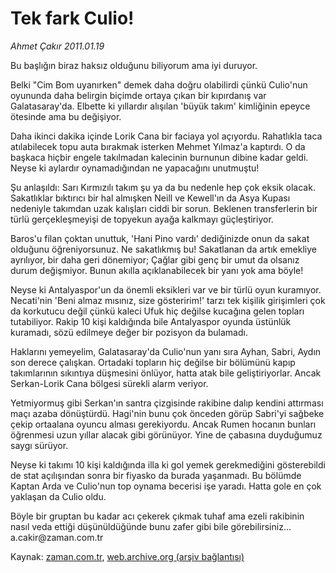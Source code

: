 # Tek fark Culio!

*Ahmet Çakır 2011.01.19*

<td class="columnist-detail">
<p>Bu başlığın biraz haksız olduğunu biliyorum ama iyi duruyor.</p>
<p>
<div id="haberMetinDiv">
<p>Belki "Cim Bom uyanırken" demek daha doğru olabilirdi çünkü Culio'nun oyununda daha belirgin biçimde ortaya çıkan bir kıpırdanış var Galatasaray'da. Elbette ki yıllardır alışılan 'büyük takım' kimliğinin epeyce ötesinde ama bu değişiyor.
<p>Daha ikinci dakika içinde Lorik Cana bir faciaya yol açıyordu. Rahatlıkla taca atılabilecek topu auta bırakmak isterken Mehmet Yılmaz'a kaptırdı. O da başkaca hiçbir engele takılmadan kalecinin burnunun dibine kadar geldi. Neyse ki aylardır oynamadığından ne yapacağını unutmuştu!
<p>Şu anlaşıldı: Sarı Kırmızılı takım şu ya da bu nedenle hep çok eksik olacak. Sakatlıklar bıktırıcı bir hal almışken Neill ve Kewell'ın da Asya Kupası nedeniyle takımdan uzak kalışları ciddi bir sorun. Beklenen transferlerin bir türlü gerçekleşmeyişi de topyekun ayağa kalkmayı güçleştiriyor.
<p>Baros'u filan çoktan unuttuk, 'Hani Pino vardı' dediğinizde onun da sakat olduğunu öğreniyorsunuz. Ne sakatlıkmış bu! Sakatlanan da artık emekliye ayrılıyor, bir daha geri dönemiyor; Çağlar gibi genç bir umut da olsanız durum değişmiyor. Bunun akılla açıklanabilecek bir yanı yok ama böyle!
<p>Neyse ki Antalyaspor'un da önemli eksikleri var ve bir türlü oyun kuramıyor. Necati'nin 'Beni almaz mısınız, size gösteririm!' tarzı tek kişilik girişimleri çok da korkutucu değil çünkü kaleci Ufuk hiç değilse kucağına gelen topları tutabiliyor. Rakip 10 kişi kaldığında bile Antalyaspor oyunda üstünlük kuramadı, sözü edilmeye değer bir pozisyon da bulamadı.
<p>Haklarını yemeyelim, Galatasaray'da Culio'nun yanı sıra Ayhan, Sabri, Aydın son derece çalışkan. Ortadaki topların hiç değilse bir bölümünü kapıp takımlarının sıkıntıya düşmesini önlüyor, hatta atak bile geliştiriyorlar. Ancak Serkan-Lorik Cana bölgesi sürekli alarm veriyor.
<p>Yetmiyormuş gibi Serkan'ın santra çizgisinde rakibine dalıp kendini attırması maçı azaba dönüştürdü. Hagi'nin bunu çok önceden görüp Sabri'yi sağbeke çekip ortaalana oyuncu alması gerekiyordu. Ancak Rumen hocanın bunları öğrenmesi uzun yıllar alacak gibi görünüyor. Yine de çabasına duyduğumuz saygı sürüyor.
<p>Neyse ki takımı 10 kişi kaldığında illa ki gol yemek gerekmediğini gösterebildi de stat açılışından sonra bir fiyasko da burada yaşanmadı. Bu bölümde Kaptan Arda ve Culio'nun top oynama becerisi işe yaradı. Hatta gole en çok yaklaşan da Culio oldu.
<p>Böyle bir gruptan bu kadar acı çekerek çıkmak tuhaf ama ezeli rakibinin nasıl veda ettiği düşünüldüğünde bunu zafer gibi bile görebilirsiniz... a.cakir@za­man.com.tr </p></p></p></p></p></p></p></p></p></div>
</p>
<a href="http://web.archive.org/web/20110206194559/mailto:a.cakir@zaman.com.tr">
</a></td>

Kaynak: [zaman.com.tr](http://zaman.com.tr/yazar.do?yazino=1081049), [web.archive.org (arşiv bağlantısı)](http://web.archive.org/web/20110206194559/http://www.zaman.com.tr:80/yazar.do?yazino=1081049)
